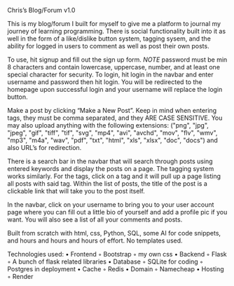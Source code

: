Chris’s Blog/Forum v1.0

This is my blog/forum I built for myself to give me a platform to journal my journey of learning programming. There is social functionality built into it as well in the form of a like/dislike button system, tagging sysem, and the ability for logged in users to comment as well as post their own posts.

To use, hit signup and fill out the sign up form. *NOTE* password must be min 8 characters and contain lowercase, uppercase, number, and at least one special character for security. To login, hit login in the navbar and enter username and password then hit login. You will be redirected to the homepage upon successful login and your username will replace the login button.

Make a post by clicking “Make a New Post”. Keep in mind when entering tags, they must be comma separated, and they ARE CASE SENSITIVE. You may also upload anything with the following extensions: ("png", "jpg", "jpeg", "gif", "tiff", "tif", "svg", "mp4", "avi", "avchd", "mov", "flv", "wmv", "mp3", "m4a", "wav", "pdf", "txt", "html", "xls", "xlsx", "doc", "docs")  and also URL’s for redirection.

There is a search bar in the navbar that will search through posts using entered keywords and display the posts on a page. The tagging system works similarly. For the tags, click on a tag and it will pull up a page listing all posts with said tag. Within the list of posts, the title of the post is a clickable link that will take you to the post itself.

In the navbar, click on your username to bring you to your user account page where you can fill out a little bio of yourself and add a profile pic if you want. You will also see a list of all your comments and posts.

Built from scratch with html, css, Python, SQL, some AI for code snippets, and hours and hours and hours of effort. No templates used.

Technologies used:
    • Frontend
        ◦ Bootstrap
        ◦ my own css
    • Backend
        ◦ Flask
        ◦ A bunch of flask related libraries
    • Database
        ◦ SQLite for coding
        ◦ Postgres in deployment
    • Cache
        ◦ Redis
    • Domain
        ◦ Namecheap
    • Hosting
        ◦ Render
